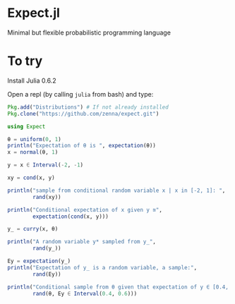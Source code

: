 # Expect.jl

Minimal but flexible probabilistic programming language


# To try

Install Julia 0.6.2

Open a repl (by calling `julia` from bash) and type:

```julia
Pkg.add("Distributions") # If not already installed
Pkg.clone("https://github.com/zenna/expect.git")

using Expect

θ = uniform(0, 1)
println("Expectation of θ is ", expectation(θ))
x = normal(θ, 1)

y = x ∈ Interval(-2, -1)

xy = cond(x, y)

println("sample from conditional random variable x | x in [-2, 1]: ",
        rand(xy))

println("Conditional expectation of x given y ≊",
        expectation(cond(x, y)))

y_ = curry(x, θ) 

println("A random variable y* sampled from y_",
        rand(y_))

Ey = expectation(y_)
println("Expectation of y_ is a random variable, a sample:",
        rand(Ey))

println("Conditional sample from θ given that expectation of y ∈ [0.4, -.6]",
        rand(θ, Ey ∈ Interval(0.4, 0.6)))

```